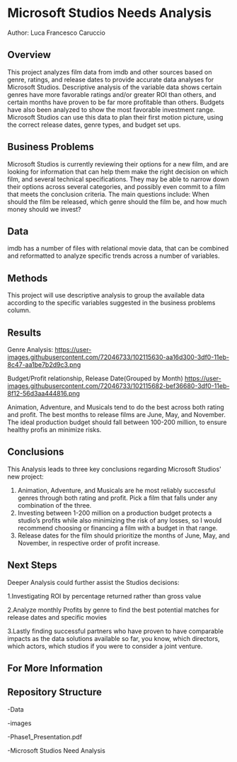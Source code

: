 # Microsoft Studios Needs Analysis
Author: Luca Francesco Caruccio

## Overview

This project analyzes film data from imdb and other sources based on genre, ratings, and release dates to provide accurate data analyses for Microsoft Studios. Descriptive analysis of the variable data shows certain genres have more favorable ratings and/or greater ROI than others, and certain months have proven to be far more profitable than others. Budgets have also been analyzed to show the most favorable investment range. Microsoft Studios can use this data to plan their first motion picture, using the correct release dates, genre types, and budget set ups.

## Business Problems
Microsoft Studios is currently reviewing their options for a new film, and are looking for information that can help them make the right decision on which film, and several technical specifications. They may be able to narrow down their options across several categories, and possibly even commit to a film that meets the conclusion criteria. The main questions include: When should the film be released, which genre should the film be, and how much money should we invest?

## Data

imdb has a number of files with relational movie data, that can be combined and reformatted to analyze specific trends across a number of variables.

## Methods

This project will use descriptive analysis to group the available data according to the specific variables suggested in the business problems column.

## Results

Genre Analysis:
https://user-images.githubusercontent.com/72046733/102115630-aa16d300-3df0-11eb-8c47-aa1be7b2d9c3.png

Budget/Profit relationship, Release Date(Grouped by Month)
https://user-images.githubusercontent.com/72046733/102115682-bef36680-3df0-11eb-8f12-56d3aa444816.png


Animation, Adventure, and Musicals tend to do the best across both rating and profit. The best months to release films are June, May, and November. The ideal production budget should fall between 100-200 million, to ensure healthy profis an minimize risks.

## Conclusions
This Analysis leads to three key conclusions regarding Microsoft Studios' new project:

1. Animation, Adventure, and Musicals are he most reliably successful genres through both rating and profit. Pick a film that falls under any combination of the three.
2. Investing between 1-200 million on a production budget protects a studio’s profits while also minimizing the risk of any losses, so I would recommend choosing or financing a film with a budget in that range.
3. Release dates for the film should prioritize the months of June, May, and November, in respective order of profit increase.


## Next Steps

Deeper Analysis could further assist the Studios decisions:

1.Investigating ROI by percentage returned rather than gross value

2.Analyze monthly Profits by genre to find the best potential matches for release dates and specific movies

3.Lastly finding successful partners who have proven to have comparable impacts as the data solutions available so far, you know, which directors, which actors, which studios if you were to consider a joint venture.



## For More Information


## Repository Structure
-Data

-images

-Phase1_Presentation.pdf

-Microsoft Studios Need Analysis

